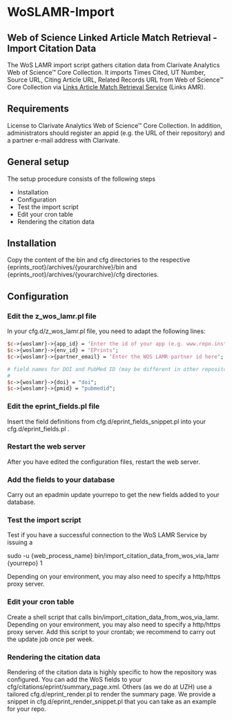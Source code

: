 # WoSLAMR-Import
## Web of Science Linked Article Match Retrieval  - Import Citation Data

The WoS LAMR import script gathers citation data from Clarivate Analytics Web of Science™ 
Core Collection. It imports Times Cited, UT Number, Source URL, Citing Article URL, 
Related Records URL from Web of Science™ Core Collection via 
[Links Article Match Retrieval Service](http://wokinfo.com/directlinks/amrfaq/) (Links AMR).


## Requirements

License to Clarivate Analytics Web of Science™ Core Collection. In addition, administrators
should register an appid (e.g. the URL of their repository) and a partner e-mail address
with Clarivate.


## General setup

The setup procedure consists of the following steps

- Installation
- Configuration
- Test the import script
- Edit your cron table
- Rendering the citation data


## Installation

Copy the content of the bin and cfg directories to the respective 
{eprints_root}/archives/{yourarchive}/bin and {eprints_root}/archives/{yourarchive}/cfg 
directories.


## Configuration

### Edit the z_wos_lamr.pl file

In your cfg.d/z_wos_lamr.pl file, you need to adapt the following lines:

```perl
$c->{woslamr}->{app_id} = 'Enter the id of your app (e.g. www.repo.institution.com) here';
$c->{woslamr}->{env_id} = 'EPrints';
$c->{woslamr}->{partner_email} = 'Enter the WOS LAMR partner id here';

# field names for DOI and PubMed ID (may be different in other repositories)
#
$c->{woslamr}->{doi} = "doi";
$c->{woslamr}->{pmid} = "pubmedid";
```

### Edit the eprint_fields.pl file

Insert the field definitions from cfg.d/eprint_fields_snippet.pl into your 
cfg.d/eprint_fields.pl .



### Restart the web server

After you have edited the configuration files, restart the web server.


### Add the fields to your database

Carry out an epadmin update yourrepo to get the new fields added to your database.


### Test the import script

Test if you have a successful connection to the WoS LAMR Service by issuing a

sudo -u {web_process_name} bin/import_citation_data_from_wos_via_lamr {yourrepo} 1

Depending on your environment, you may also need to specify a http/https proxy server.


### Edit your cron table

Create a shell script that calls bin/import_citation_data_from_wos_via_lamr. 
Depending on your environment, you may also need to specify a http/https proxy server. 
Add this script to your crontab; we recommend to carry out the update job once per week. 

### Rendering the citation data

Rendering of the citation data is highly specific to how the repository was configured. 
You can add the WoS fields to your cfg/citations/eprint/summary_page.xml. Others (as we 
do at UZH) use a tailored cfg.d/eprint_render.pl to render the summary page. We provide
a snippet in cfg.d/eprint_render_snippet.pl that you can take as an example for your repo.






